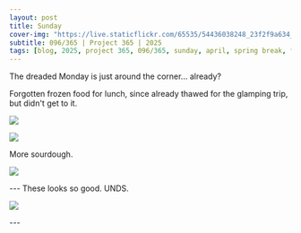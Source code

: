 ```yaml
---
layout: post
title: Sunday
cover-img: "https://live.staticflickr.com/65535/54436038248_23f2f9a634_h.jpg"
subtitle: 096/365 | Project 365 | 2025
tags: [blog, 2025, project 365, 096/365, sunday, april, spring break, food, sneakers]
---
```

<style>
  .intro-header.big-img {
    background-position:center; 
  }
</style>
The dreaded Monday is just around the corner... already?

Forgotten frozen food for lunch, since already thawed for the glamping trip, but didn't get to it.
<p class="post-img-wrap">
  <img src="https://live.staticflickr.com/65535/54436160705_3cb15cd114_h.jpg">
</p>
<p class="post-img-wrap">
  <img src="https://live.staticflickr.com/65535/54436038248_23f2f9a634_h.jpg">
</p>
More sourdough.
<p class="post-img-wrap">
  <img src="https://live.staticflickr.com/65535/54436038503_4a6b7bd3b4_h.jpg">
</p>
---
These looks so good. UNDS.
<p class="post-img-wrap">
  <img src="https://live.staticflickr.com/65535/54435793516_33660a8f95_h.jpg">
</p>
---
